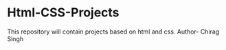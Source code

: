 # Html-CSS-Projects
This repository will contain projects based on html and css.
Author- Chirag Singh
